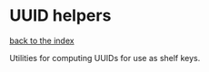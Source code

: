 # UUID helpers

[back to the index](/README.md#usage)

Utilities for computing UUIDs for use as shelf keys.

